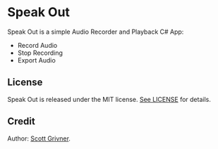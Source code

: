 # Speak Out

Speak Out is a simple Audio Recorder and Playback C# App:
- Record Audio
- Stop Recording
- Export Audio

## License
Speak Out is released under the MIT license. [See LICENSE]() for details.

## Credit
Author: [Scott Grivner](https://www.scottgrivner.com).
